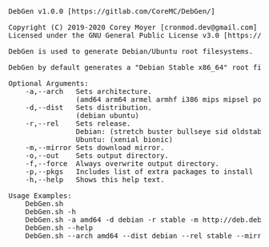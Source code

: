 <pre>
DebGen v1.0.0 [https://gitlab.com/CoreMC/DebGen/]

Copyright (C) 2019-2020 Corey Moyer [cronmod.dev@gmail.com]
Licensed under the GNU General Public License v3.0 [https://www.gnu.org/licenses/gpl-3.0.txt]

DebGen is used to generate Debian/Ubuntu root filesystems.

DebGen by default generates a "Debian Stable x86_64" root filesystem.

Optional Arguments:
	-a,--arch	Sets architecture.
				(amd64 arm64 armel armhf i386 mips mipsel powerpc powerpcspe ppc64el s390x)
	-d,--dist	Sets distribution.
				(debian ubuntu)
	-r,--rel	Sets release.
				Debian: (stretch buster bullseye sid oldstable stable testing unstable)
				Ubuntu: (xenial bionic)
	-m,--mirror	Sets download mirror.
	-o,--out	Sets output directory.
	-f,--force	Always overwrite output directory.
	-p,--pkgs	Includes list of extra packages to install
	-h,--help	Shows this help text.

Usage Examples:
	DebGen.sh
	DebGen.sh -h
	DebGen.sh -a amd64 -d debian -r stable -m http://deb.debian.org/debian -o OUTPUT -f -p pkgs.list
	DebGen.sh --help
	DebGen.sh --arch amd64 --dist debian --rel stable --mirror http://deb.debian.org/debian --out OUTPUT --force --pkgs pkgs.list
</pre>
